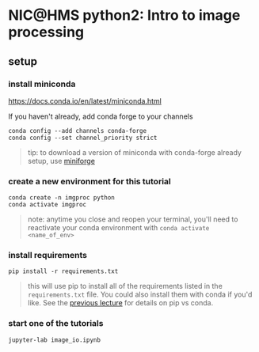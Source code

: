 # NIC@HMS python2: Intro to image processing

## setup

### install miniconda

https://docs.conda.io/en/latest/miniconda.html

If you haven't already, add conda forge to your channels

```shell
conda config --add channels conda-forge
conda config --set channel_priority strict
```

> tip: to download a version of miniconda with conda-forge already
> setup, use [miniforge](https://github.com/conda-forge/miniforge)

### create a new environment for this tutorial

```shell
conda create -n imgproc python
conda activate imgproc
```

> note: anytime you close and reopen your terminal, you'll need to
> reactivate your conda environment with `conda activate <name_of_env>`

### install requirements

```shell
pip install -r requirements.txt
```

> this will use pip to install all of the requirements listed
> in the `requirements.txt` file.  You could also install them with
> conda if you'd like.  See the [previous lecture](https://nic.med.harvard.edu/python/) for details on pip vs conda.

### start one of the tutorials

```shell
jupyter-lab image_io.ipynb
```
